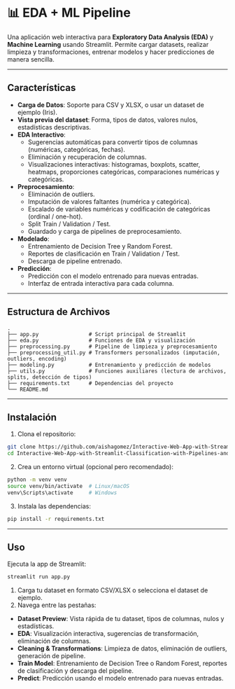 # 📊 EDA + ML Pipeline

Una aplicación web interactiva para **Exploratory Data Analysis (EDA)** y **Machine Learning** usando Streamlit. Permite cargar datasets, realizar limpieza y transformaciones, entrenar modelos y hacer predicciones de manera sencilla.

---

## Características

- **Carga de Datos**: Soporte para CSV y XLSX, o usar un dataset de ejemplo (Iris).
- **Vista previa del dataset**: Forma, tipos de datos, valores nulos, estadísticas descriptivas.
- **EDA Interactivo**:
  - Sugerencias automáticas para convertir tipos de columnas (numéricas, categóricas, fechas).
  - Eliminación y recuperación de columnas.
  - Visualizaciones interactivas: histogramas, boxplots, scatter, heatmaps, proporciones categóricas, comparaciones numéricas y categóricas.
- **Preprocesamiento**:
  - Eliminación de outliers.
  - Imputación de valores faltantes (numérica y categórica).
  - Escalado de variables numéricas y codificación de categóricas (ordinal / one-hot).
  - Split Train / Validation / Test.
  - Guardado y carga de pipelines de preprocesamiento.
- **Modelado**:
  - Entrenamiento de Decision Tree y Random Forest.
  - Reportes de clasificación en Train / Validation / Test.
  - Descarga de pipeline entrenado.
- **Predicción**:
  - Predicción con el modelo entrenado para nuevas entradas.
  - Interfaz de entrada interactiva para cada columna.

---

## Estructura de Archivos

```
.
├── app.py                # Script principal de Streamlit
├── eda.py                # Funciones de EDA y visualización
├── preprocessing.py      # Pipeline de limpieza y preprocesamiento
├── preprocessing_util.py # Transformers personalizados (imputación, outliers, encoding)
├── modeling.py           # Entrenamiento y predicción de modelos
├── utils.py              # Funciones auxiliares (lectura de archivos, splits, detección de tipos)
├── requirements.txt      # Dependencias del proyecto
└── README.md
```

---

## Instalación

1. Clona el repositorio:
```bash
git clone https://github.com/aishagomez/Interactive-Web-App-with-Streamlit-Classification-with-Pipelines-and-Decision-Tree
cd Interactive-Web-App-with-Streamlit-Classification-with-Pipelines-and-Decision-Tree
```

2. Crea un entorno virtual (opcional pero recomendado):
```bash
python -m venv venv
source venv/bin/activate  # Linux/macOS
venv\Scripts\activate     # Windows
```

3. Instala las dependencias:
```bash
pip install -r requirements.txt
```

---

## Uso

Ejecuta la app de Streamlit:

```bash
streamlit run app.py
```

1. Carga tu dataset en formato CSV/XLSX o selecciona el dataset de ejemplo.
2. Navega entre las pestañas:

- **Dataset Preview**: Vista rápida de tu dataset, tipos de columnas, nulos y estadísticas.
- **EDA**: Visualización interactiva, sugerencias de transformación, eliminación de columnas.
- **Cleaning & Transformations**: Limpieza de datos, eliminación de outliers, generación de pipeline.
- **Train Model**: Entrenamiento de Decision Tree o Random Forest, reportes de clasificación y descarga del pipeline.
- **Predict**: Predicción usando el modelo entrenado para nuevas entradas.

